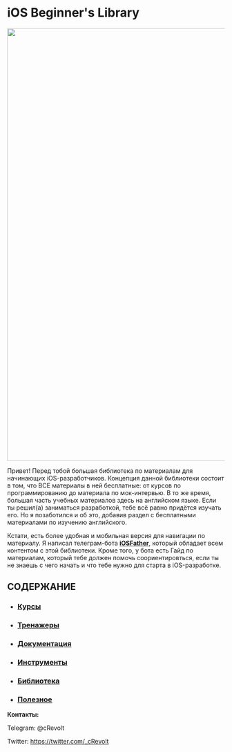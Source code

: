 # **iOS Beginner's Library**

<img src="https://docs-assets.developer.apple.com/published/a1ef3b19d933a6022e7f7a07def96a69/AppDev_course-hero.png" width="1000">

Привет! Перед тобой большая библиотека по материалам для начинающих iOS-разработчиков. Концепция данной библиотеки состоит в том, что ВСЕ материалы в ней бесплатные: от курсов по программированию до материала по мок-интервью. В то же время, большая часть учебных материалов здесь на английском языке.  Если ты решил(а) заниматься разработкой, тебе всё равно придётся изучать его. Но я позаботился и об это, добавив раздел с бесплатными материалами по изучению английского. 

Кстати, есть более удобная и мобильная версия для навигации по материалу. Я написал телеграм-бота **[iOSFather](https://t.me/iOSFatherBot)**, который обладает всем контентом с этой библиотеки. Кроме того, у бота есть Гайд по материалам, который тебе должен помочь соориентировться, если ты не знаешь с чего начать и что тебе нужно для старта в iOS-разработке.

## СОДЕРЖАНИЕ
- ### [Курсы](courses.md)
- ### [Тренажеры](simulators.md)
- ### [Документация](documentation.md)
- ### [Инструменты](tools.md)
- ### [Библиотека](library.md)
- ### [Полезное]()

**Контакты:**

Telegram: @cRevolt

Twitter: https://twitter.com/_cRevolt
